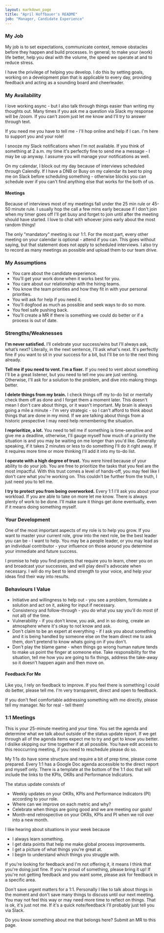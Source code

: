 ```yaml
---
layout: markdown_page
title: "April Hoffbauer's README"
job: "Manager, Candidate Experience"
---
```


### My Job
My job is to set expectations, communicate context, remove obstacles before they happen and build processes. In general; to make your (work) life better, help you deal with the volume, the speed we operate at and to reduce stress.

I have the privilege of helping you develop. I do this by setting goals, working on a development plan that is applicable to every day, providing feedback and acting as a sounding board and cheerleader.

### My Availability
I love working async - but I also talk through things easier than writing my thoughts out. Many times if you ask me a question via Slack my response will be /zoom. If you can't zoom just let me know and I'll try to answer through text.

If you need me you have to tell me - I'll hop online and help if I can. I'm here to support you and your role!

I snooze my Slack notifications when I'm not available. If you think of something at 2 a.m. my time it's perfectly fine to send me a message - I may be up anyway. I assume you will manage your notifications as well.

On my calendar, I block out my day because of interviews scheduled through Calendly. If I have a DNB or Busy on my calendar its best to ping me on Slack before scheduling something - otherwise blocks you can schedule over if you can't find anything else that works for the both of us.

#### Meetings
Because of interviews most of my meetings fall under the 25 min rule or 45-50 minute rule. I usually hop the call a few mins early because if I don't join when my timer goes off I'll get busy and forget to join until after the meeting should have started. I love to chat with whoever joins early about the most random things!

The only "mandatory" meeting is our 1:1. For the most part, every other meeting on your calendar is optional - attend if you can. This goes without saying, but that statement does not apply to scheduled interviews. I also try to record as many meetings as possible and upload them to our team drive.

### My Assumptions
- You care about the candidate experience.
- You'll get your work done when it works best for you.
- You care about our relationship with the hiring teams.
- You know the team priorities and how they fit in with your personal priorities.
- You will ask for help if you need it.
- You'll dogfood as much as possible and seek ways to do so more.
- You feel safe pushing back.
- You'll create a MR if there is something we could do better or if a process is out of date.

### Strengths/Weaknesses
**I'm never satisfied.** I’ll celebrate your success/wins but I’ll always ask, what’s next? Literally, in the next sentence, I'll ask what's next. It's perfectly fine if you want to sit in your success for a bit, but I'll be on to the next thing already.

**Tell me if you need to vent. I'm a fixer.** If you need to vent about something I'll be a great listener, but you need to tell me you are just venting. Otherwise, I'll ask for a solution to the problem, and dive into making things better.

**I delete things from my brain.** I check things off my to-do list or mentally check them off as done and I forget them a moment later. This doesn't mean I don't care about things, or it wasn't important. My brain is always going a mile a minute - I'm very strategic - so I can't afford to think about things that are done in my mind. If we are talking about things from a historic prespective I may need help remembering the situation. 

**I reprioritize, a lot.** You need to tell me if something is time-sensitive and give me a deadline, otherwise, I'll gauge myself how much of a priority the situation is and you may be waiting on me longer than you'd like. Generally speaking, if it takes 2 minutes or less to do something I'll do it right away. If it requires more time or more thinking I'll add it into my to-do list.

**I operate with a high degree of trust.** You were hired because of your ability to do your job.
You are free to prioritize the tasks that you feel are the most impactful. With this trust comes a level of hands-off, you may feel like I don't care what you're working on. This couldn't be further from the truth, I just need you to tell me.

**I try to protect you from being overworked.** Every 1:1 I'll ask you about your workload. If you are able to take on more let me know. There is always plenty of work to be done. I'll make sure it things get done eventually, even if it means doing something myself.

### Your Development
One of the most important aspects of my role is to help you grow. If you want to master your current role, grow into the next role, be the best leader you can be - I want to help. You may be a people leader, or you may lead as an individual contributor - your influence on those around you determine your immediate and future success.

I promise to help you find projects that require you to learn, cheer you on and broadcast your successes, and will play devil's advocate when necessary. I will do my best to lend strength to your voice, and help your ideas find their way into results.

### Behaviours I Value
- Initiative and willingness to help out - you see a problem, formulate a solution and act on it, asking for input if necessary.
- Consistency and follow-through - you do what you say you'll do most (if not all) of the time.
- Vulnerability - if you don't know, you ask, and in so doing, create an atmosphere where it's okay to not know and ask.
- Don't claim to be an expert at everything - if I ask you about something and it is being handled by someone else on the team direct me to ask them, don't pretend to know whats going on if you don't.
- Don't play the blame game - when things go wrong human nature tends to make us point the finger at someone else. Take responsibility for the situation, tell me how you are going to fix things, address the take-away so it doesn't happen again and then move on.

#### Feedback For Me
Like you, I rely on feedback to improve. If you feel there is something I could do better, please tell me. I'm very transparent, direct and open to feedback.

If you don't feel comfortable addressing something with me directly, please tell my manager. No for real - tell them!

### 1:1 Meetings
This is your 25-minute meeting and your time. You set the agenda and determine what we talk about outside of the status update report. If we get through all of the agenda items expect me to try and get to know you better. I dislike skipping our time together if at all possible. You have edit access to this reoccurring meeting, if you need to reschedule please do so.

My 1:1s do have some structure and require a bit of prep time, please come prepared. Every 1:1 has a Google Doc agenda accessible to the direct report and myself only. There is a template at the bottom of the 1:1 doc that will include the links to the KPIs, OKRs and Performance Indicators.

The status update consists of
- Weekly updates on your OKRs, KPIs and Performance Indicators (PI) according to your role.
- Where can we improve on each metric and why?
- Celebrate when things are going good and we are meeting our goals!
- Month-end retrospective on your OKRs, KPIs and PI when we roll over into a new month.

I like hearing about situations in your week because
- I always learn something.
- I get data points that help me make global process improvements.
- I get a picture of what things you're great at.
- I begin to understand which things you struggle with.

If you're looking for feedback and I'm not offering it, it means I think that you're doing just fine. If you're proud of something, please bring it up! If you're not getting feedback and you want some, please ask for feedback in a specific area.

Don't save urgent matters for a 1:1. Personally I like to talk about things in the moment and don't save many things to discuss until our next meeting. You may not feel this way or may need more time to reflect on things. That is ok, it's just not me. If it's a quick note/feedback I'll probably just tell you via Slack.


Do you know something about me that belongs here? Submit an MR to this page.
